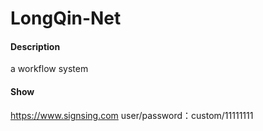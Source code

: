 # LongQin-Net

#### Description
a workflow system

#### Show
https://www.signsing.com 
user/password：custom/11111111
